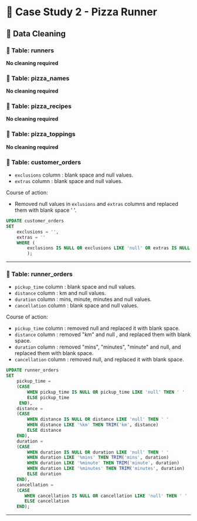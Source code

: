 # 🍕 Case Study 2 - Pizza Runner

## 🧼 Data Cleaning

### 🔨 Table: runners

**No cleaning required**

### 🔨 Table: pizza_names

**No cleaning required**

### 🔨 Table: pizza_recipes

**No cleaning required**

### 🔨 Table: pizza_toppings

**No cleaning required**

### 🔨 Table: customer_orders

- `exclusions` column :  blank space and null values. 
- `extras` column : blank space and null values.

Course of action:
- Removed null values in `exlusions` and `extras` columns and replaced them with blank space ' '.

````sql
UPDATE customer_orders 
SET 
    exclusions = '',
    extras = ''
    WHERE (
        exclusions IS NULL OR exclusions LIKE 'null' OR extras IS NULL OR extras LIKE 'null'
        );
`````
***

### 🔨 Table: runner_orders

- `pickup_time` column :  blank space and null values. 
- `distance` column : km and null values. 
- `duration` column : mins, minute, minutes and null values.
- `cancellation` column : blank space and null values.

Course of action:

- `pickup_time` column : removed null and replaced it with blank space.
- `distance` column : removed "km" and null , and replaced them with blank space.
- `duration` column : removed "mins", "minutes", "minute" and null, and replaced them with blank space.
- `cancellation` column : removed null, and replaced it with blank space.

````sql
UPDATE runner_orders 
SET 
    pickup_time =
    (CASE
        WHEN pickup_time IS NULL OR pickup_time LIKE 'null' THEN ' '
        ELSE pickup_time
     END),
    distance = 
    (CASE
        WHEN distance IS NULL OR distance LIKE 'null' THEN ' '
        WHEN distance LIKE '%km' THEN TRIM('km', distance)
        ELSE distance 
    END),
    duration = 
    (CASE 
        WHEN duration IS NULL OR duration LIKE 'null' THEN ' '
        WHEN duration LIKE '%mins' THEN TRIM('mins', duration)
        WHEN duration LIKE '%minute' THEN TRIM('minute', duration)
        WHEN duration LIKE '%minutes' THEN TRIM('minutes', duration)
        ELSE duration
    END),
    cancellation = 
    (CASE
       WHEN cancellation IS NULL OR cancellation LIKE 'null' THEN ' '
       ELSE cancellation
    END);
````

***
